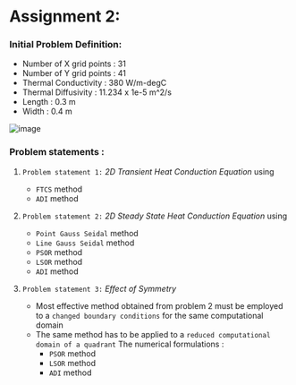 # Assignment 2:
### Initial Problem Definition:
  * Number of X grid points : 31
  * Number of Y grid points : 41
  * Thermal Conductivity : 380 W/m-degC
  * Thermal Diffusivity : 11.234 x 1e-5 m^2/s
  * Length : 0.3 m
  * Width : 0.4 m
 
![image](https://user-images.githubusercontent.com/98683842/165436678-86221601-8375-49ae-873d-bc8d3b08ee54.png)
  
### Problem statements :
1. `Problem statement 1:` _2D Transient Heat Conduction Equation_   using 
    * `FTCS` method
    * `ADI` method

2. `Problem statement 2:` _2D Steady State Heat Conduction Equation_   using
    * `Point Gauss Seidal` method
    * `Line Gauss Seidal` method
    * `PSOR` method
    * `LSOR` method
    * `ADI` method 

3. `Problem statement 3:` _Effect of Symmetry_ 
    * Most effective method obtained from problem 2 must be employed to a `changed boundary conditions` for the same computational domain
    * The same method has to be applied to  a `reduced computational domain of a quadrant`
   The numerical formulations :
      * `PSOR` method
      * `LSOR` method
      * `ADI` method
